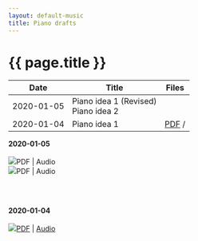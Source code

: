 ```yaml
---
layout: default-music
title: Piano drafts
---
```

<h1>{{ page.title }}</h1>

| Date | Title | Files |
| --- | --- | --- |
| 2020-01-05 | Piano idea 1 (Revised)<br />Piano idea 2 | |
| 2020-01-04 | Piano idea 1 | <a href="2020-PianoMusic-idea1.pdf" target="_blank">PDF</a> /| <a href="2020-PianoMusic-idea1.mp3" target="_blank">Audio</a></span></p> |


<p><strong>2020-01-05</strong><br/><br /><img src="https://img.shields.io/badge/%20-Piano idea 1 (Revised)-blue.svg"><span class="indent">PDF | Audio</span>
<br/><img src="https://img.shields.io/badge/%20-Piano Idea 2-purple.svg"><span class="indent">PDF | Audio</span></p>
<br/><br/>

<p><strong>2020-01-04</strong><br/><br /><img src="https://img.shields.io/badge/%20-Piano idea 1-blue.svg"><span class="indent"><a href="2020-PianoMusic-idea1.pdf" target="_blank">PDF</a> | <a href="2020-PianoMusic-idea1.mp3" target="_blank">Audio</a></span></p>